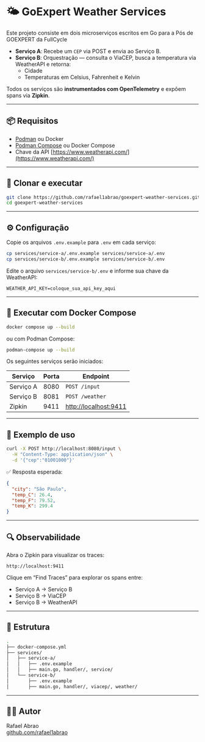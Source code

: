 # 🌤️ GoExpert Weather Services

Este projeto consiste em dois microserviços escritos em Go para a Pós de GOEXPERT da FullCycle

- **Serviço A**: Recebe um `CEP` via POST e envia ao Serviço B.
- **Serviço B**: Orquestração — consulta o ViaCEP, busca a temperatura via WeatherAPI e retorna:
  - Cidade
  - Temperaturas em Celsius, Fahrenheit e Kelvin

Todos os serviços são **instrumentados com OpenTelemetry** e expõem spans via **Zipkin**.

---

## 📦 Requisitos

- [Podman](https://podman.io/) ou Docker
- [Podman Compose](https://github.com/containers/podman-compose) ou Docker Compose
- Chave da API [https://www.weatherapi.com/](https://www.weatherapi.com/)

---

## 🚀 Clonar e executar

```bash
git clone https://github.com/rafael1abrao/goexpert-weather-services.git
cd goexpert-weather-services
```

---

## ⚙️ Configuração

Copie os arquivos `.env.example` para `.env` em cada serviço:

```bash
cp services/service-a/.env.example services/service-a/.env
cp services/service-b/.env.example services/service-b/.env
```

Edite o arquivo `services/service-b/.env` e informe sua chave da WeatherAPI:

```env
WEATHER_API_KEY=coloque_sua_api_key_aqui
```

---

## 🐳 Executar com Docker Compose

```bash
docker compose up --build
```

ou com Podman Compose:

```bash
podman-compose up --build
```

Os seguintes serviços serão iniciados:

| Serviço     | Porta | Endpoint                        |
|-------------|-------|----------------------------------|
| Serviço A   | 8080  | `POST /input`                   |
| Serviço B   | 8081  | `POST /weather`                 |
| Zipkin      | 9411  | [http://localhost:9411](http://localhost:9411) |

---

## 📮 Exemplo de uso

```bash
curl -X POST http://localhost:8080/input \
  -H "Content-Type: application/json" \
  -d '{"cep":"01001000"}'
```

✅ Resposta esperada:

```json
{
  "city": "São Paulo",
  "temp_C": 26.4,
  "temp_F": 79.52,
  "temp_K": 299.4
}
```

---

## 🔍 Observabilidade

Abra o Zipkin para visualizar os traces:

```
http://localhost:9411
```

Clique em “Find Traces” para explorar os spans entre:

- Serviço A → Serviço B
- Serviço B → ViaCEP
- Serviço B → WeatherAPI

---

## 📂 Estrutura

```bash
.
├── docker-compose.yml
├── services/
│   ├── service-a/
│   │   ├── .env.example
│   │   ├── main.go, handler/, service/
│   └── service-b/
│       ├── .env.example
│       ├── main.go, handler/, viacep/, weather/
```

---

## 👨‍💻 Autor

Rafael Abrao  
[github.com/rafael1abrao](https://github.com/rafael1abrao)